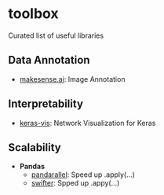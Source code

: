 # toolbox
Curated list of useful libraries

## Data Annotation
- [makesense.ai](https://www.makesense.ai/): Image Annotation

## Interpretability
- [keras-vis](https://github.com/raghakot/keras-vis): Network Visualization for Keras

## Scalability
- **Pandas**
  - [pandarallel](https://github.com/nalepae/pandarallel): Speed up .apply(...)
  - [swifter](https://github.com/jmcarpenter2/swifter): Spped up .appy(...)
